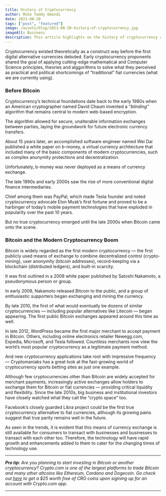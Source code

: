 ```yaml
---
title: History of Cryptocurrency
author: Mike Teddy Omondi
date: 2021-08-20
tags: ["post", "featured"]
image: /assets/blog/2021-08-20-history-of-cryptocurrency.jpg
imageAlt: Business
description: This article highlights on the history of cryptocurrency and how it was developed.
---
```


Cryptocurrency existed theoretically as a construct way before the first digital alternative currencies debuted. Early cryptocurrency proponents shared the goal of applying cutting-edge mathematical and Computer Science principles, theories and alggorithms to solve what they perceived as practical and political shortcomings of “traditional” fiat currencies (what we are currently using).

### Before Bitcoin

Cryptocurrency’s technical foundations date back to the early 1980s when an American cryptographer named David Chaum invented a _“blinding”_ algorithm that remains central to modern web-based encryption.

The algorithm allowed for secure, unalterable information exchanges between parties, laying the groundwork for future electronic currency transfers.

About 15 years later, an accomplished software engineer named Wei Dai published a white paper on b-money, a virtual currency architecture that included many of the basic components of modern cryptocurrencies, such as complex anonymity protections and decentralization.

Unfortunately, b-money was never deployed as a means of currency exchange.

The late 1990s and early 2000s saw the rise of more conventional digital finance intermediaries.

Chief among them was PayPal, which made Tesla founder and noted cryptocurrency advocate Elon Musk’s first fortune and proved to be a harbinger of today’s mobile payment technologies that have exploded in popularity over the past 10 years.

But no true cryptocurrency emerged until the late 2000s when Bitcoin came onto the scene.

### Bitcoin and the Modern Cryptocurrency Boom

Bitcoin is widely regarded as the first modern cryptocurrency — the first publicly used means of exchange to combine decentralized control (crypto-mining), user anonymity (bitcoin addresses), record-keeping via a blockchain (distributed ledgers), and built-in scarcity.

It was first outlined in a 2008 white paper published by Satoshi Nakamoto, a pseudonymous person or group.

In early 2009, Nakamoto released Bitcoin to the public, and a group of enthusiastic supporters began exchanging and mining the currency.

By late 2010, the first of what would eventually be dozens of similar cryptocurrencies — including popular alternatives like Litecoin — began appearing. The first public Bitcoin exchanges appeared around this time as well.

In late 2012, WordPress became the first major merchant to accept payment in Bitcoin. Others, including online electronics retailer Newegg.com, Expedia, Microsoft, and Tesla followed. Countless merchants now view the world’s most popular cryptocurrency as a legitimate payment method.

And new cryptocurrency applications take root with impressive frequency — Cryptomaniaks has a great look at the fast-growing world of cryptocurrency sports betting sites as just one example.

Although few cryptocurrencies other than Bitcoin are widely accepted for merchant payments, increasingly active exchanges allow holders to exchange them for Bitcoin or fiat currencies — providing critical liquidity and flexibility. Since the late 2010s, big business and institutional investors have closely watched what they call the “crypto space” too.

Facebook’s closely guarded Libra project could be the first true cryptocurrency alternative to fiat currencies, although its growing pains suggest that true parity remains well in the future.

As seen in the trends, it is evident that this means of currency exchange is still available for consumers to transact with businesses and businesses to transact with each other too. Therefore, the technology will have rapid growth and enhancements added to them to cater for the changing times of technology use.

---

_**Pro tip**: Are you planning to start investing in Bitcoin or another cryptocurrency? Crypto.com is one of the largest platforms to trade Bitcoin and many other altcoins like Ethereum, Cardano and Dogecoin. Go check out [here](https://crypto.com/app/68mrmzsa5w) to get a $25 worth free of CRO coins upon sigining up for an account with Crypto.com app._

---
